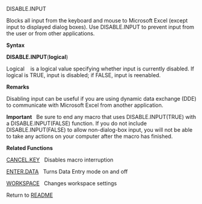 DISABLE.INPUT

Blocks all input from the keyboard and mouse to Microsoft Excel (except
input to displayed dialog boxes). Use DISABLE.INPUT to prevent input
from the user or from other applications.

**Syntax**

**DISABLE.INPUT**(**logical**)

Logical    is a logical value specifying whether input is currently
disabled. If logical is TRUE, input is disabled; if FALSE, input is
reenabled.

**Remarks**

Disabling input can be useful if you are using dynamic data exchange
(DDE) to communicate with Microsoft Excel from another application.

**Important**   Be sure to end any macro that uses DISABLE.INPUT(TRUE)
with a DISABLE.INPUT(FALSE) function. If you do not include
DISABLE.INPUT(FALSE) to allow non-dialog-box input, you will not be able
to take any actions on your computer after the macro has finished.

**Related Functions**

[CANCEL.KEY](CANCEL.KEY.md)   Disables macro interruption

[ENTER.DATA](ENTER.DATA.md)   Turns Data Entry mode on and off

[WORKSPACE](WORKSPACE.md)   Changes workspace settings



Return to [README](README.md)

